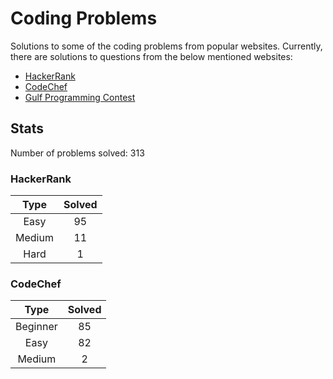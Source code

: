 # Coding Problems

Solutions to some of the coding problems from popular websites. Currently, there are solutions to questions from the below mentioned websites:
* [HackerRank](HackerRank "HackerRank")
* [CodeChef](CodeChef "CodeChef")
* [Gulf Programming Contest](Gulf%20Programming%20Contest "GPC")

## Stats

Number of problems solved: 313

### HackerRank

|Type|Solved|
|:---:|:---:|
|Easy|95|
|Medium|11|
|Hard|1|

### CodeChef

|Type|Solved|
|:---:|:---:|
|Beginner|85|
|Easy|82|
|Medium|2|